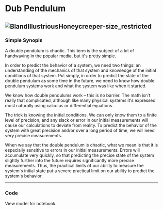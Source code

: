 # Dub Pendulum
![BlandIllustriousHoneycreeper-size_restricted](https://user-images.githubusercontent.com/97220909/215925936-351a81f8-c0c7-403c-9091-ab463b0c9054.gif)
---
### Simple Synopis
A double pendulum is chaotic. This term is the subject of a lot of handwaving in the popular media, but it's pretty simple.

In order to predict the behavior of a system, we need two things: an understanding of the mechanics of that system and knowledge of the initial conditions of that system. Put simply, in order to predict the state of the double pendulum as some time in the future, we need to know how double pendulum systems work and what the system was like when it started.

We know how double pendulums work – this is no barrier. The math isn't really that complicated, although like many physical systems it's expressed most naturally using calculus or differential equations.

The trick is knowing the initial conditions. We can only know them to a finite level of precision, and any slack or error in our initial measurements will cause our calculations to deviate from reality. To predict the behavior of the system with great precision and/or over a long period of time, we will need very precise measurements.

When we say that the double pendulum is chaotic, what we mean is that it is especially sensitive to errors in our initial measurements. Errors will accumulate very quickly, so that predicting the precise state of the system slightly further into the future requires significantly more precise measurements. Thus, the practical limits of our ability to measure the system's initial state put a severe practical limit on our ability to predict the system's behavior.

---

### Code

View model for notebook.
